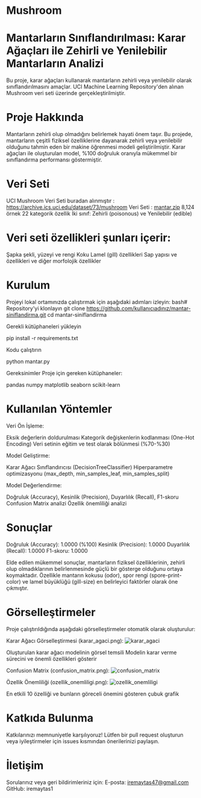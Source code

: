 # Mushroom

# Mantarların Sınıflandırılması: Karar Ağaçları ile Zehirli ve Yenilebilir Mantarların Analizi

Bu proje, karar ağaçları kullanarak mantarların zehirli veya yenilebilir olarak sınıflandırılmasını amaçlar. 
UCI Machine Learning Repository'den alınan Mushroom veri seti üzerinde gerçekleştirilmiştir.

# Proje Hakkında

Mantarların zehirli olup olmadığını belirlemek hayati önem taşır. Bu projede, mantarların çeşitli fiziksel özelliklerine dayanarak zehirli veya yenilebilir olduğunu tahmin eden bir makine öğrenmesi modeli geliştirilmiştir. Karar ağaçları ile oluşturulan model, %100 doğruluk oranıyla mükemmel bir sınıflandırma performansı göstermiştir.

# Veri Seti

UCI Mushroom Veri Seti buradan alınmıştır : https://archive.ics.uci.edu/dataset/73/mushroom
Veri Seti :  [mantar.zip](https://github.com/user-attachments/files/20369328/mantar.zip)
8,124 örnek
22 kategorik özellik
İki sınıf: Zehirli (poisonous) ve Yenilebilir (edible)


# Veri seti özellikleri şunları içerir:

Şapka şekli, yüzeyi ve rengi
Koku
Lamel (gill) özellikleri
Sap yapısı ve özellikleri
ve diğer morfolojik özellikler

# Kurulum

Projeyi lokal ortamınızda çalıştırmak için aşağıdaki adımları izleyin:
bash# Repository'yi klonlayın
git clone https://github.com/kullanıcıadınız/mantar-siniflandirma.git
cd mantar-siniflandirma

 Gerekli kütüphaneleri yükleyin

pip install -r requirements.txt

 Kodu çalıştırın

python mantar.py

Gereksinimler
Proje için gereken kütüphaneler:

pandas
numpy
matplotlib
seaborn
scikit-learn

# Kullanılan Yöntemler

Veri Ön İşleme:

Eksik değerlerin doldurulması
Kategorik değişkenlerin kodlanması (One-Hot Encoding)
Veri setinin eğitim ve test olarak bölünmesi (%70-%30)


Model Geliştirme:

Karar Ağacı Sınıflandırıcısı (DecisionTreeClassifier)
Hiperparametre optimizasyonu (max_depth, min_samples_leaf, min_samples_split)


Model Değerlendirme:

Doğruluk (Accuracy), Kesinlik (Precision), Duyarlılık (Recall), F1-skoru
Confusion Matrix analizi
Özellik önemliliği analizi



# Sonuçlar

Doğruluk (Accuracy): 1.0000 (%100)
Kesinlik (Precision): 1.0000
Duyarlılık (Recall): 1.0000
F1-skoru: 1.0000

Elde edilen mükemmel sonuçlar, mantarların fiziksel özelliklerinin, zehirli olup olmadıklarının belirlenmesinde güçlü bir gösterge olduğunu ortaya koymaktadır. 
Özellikle mantarın kokusu (odor), spor rengi (spore-print-color) ve lamel büyüklüğü (gill-size) en belirleyici faktörler olarak öne çıkmıştır.

# Görselleştirmeler

Proje çalıştırıldığında aşağıdaki görselleştirmeler otomatik olarak oluşturulur:

Karar Ağacı Görselleştirmesi (karar_agaci.png):
![karar_agaci](https://github.com/user-attachments/assets/b680cf35-9530-4a75-a816-3b774896c7bc)


Oluşturulan karar ağacı modelinin görsel temsili
Modelin karar verme sürecini ve önemli özellikleri gösterir


Confusion Matrix (confusion_matrix.png):
![confusion_matrix](https://github.com/user-attachments/assets/b9fd484d-d00b-44af-84d9-fc4eba1d03da)


Özellik Önemliliği (ozellik_onemliligi.png):
![ozellik_onemliligi](https://github.com/user-attachments/assets/7cab4e98-827d-4d87-840c-f25b410e6489)


En etkili 10 özelliği ve bunların göreceli önemini gösteren çubuk grafik



# Katkıda Bulunma
Katkılarınızı memnuniyetle karşılıyoruz! Lütfen bir pull request oluşturun veya iyileştirmeler için issues kısmından önerilerinizi paylaşın.

# İletişim
Sorularınız veya geri bildirimleriniz için:
E-posta: iremaytas47@gmail.com
GitHub: iremaytas1

